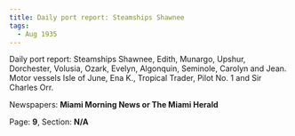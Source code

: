 ```yaml
---  
title: Daily port report: Steamships Shawnee  
tags:  
  - Aug 1935  
---  
```

  
Daily port report: Steamships Shawnee, Edith, Munargo, Upshur, Dorchester, Volusia, Ozark, Evelyn, Algonquin, Seminole, Carolyn and Jean. Motor vessels Isle of June, Ena K., Tropical Trader, Pilot No. 1 and Sir Charles Orr.  
  
Newspapers: **Miami Morning News or The Miami Herald**  
  
Page: **9**, Section: **N/A** 
